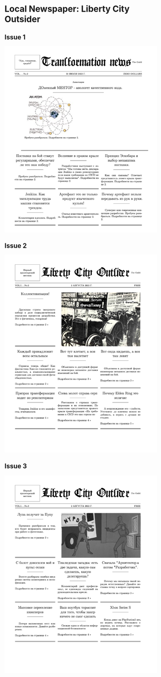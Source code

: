 # Local Newspaper: Liberty City Outsider

## Issue 1

<img src="number1/newspaper.png" width="700" height="auto">

## Issue 2

<img src="number2/newspaper.png" width="700" height="auto">

## Issue 3

<img src="number3/newspaper.png" width="700" height="auto">